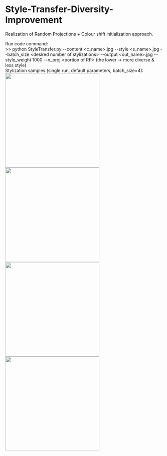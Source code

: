 # Style-Transfer-Diversity-Improvement
Realization of Random Projections + Colour shift initialization approach.

Run code command: <br>
\>\> python StyleTransfer.py --content \<c_name\>.jpg --style \<s_name\>.jpg --batch_size \<desired number of stylizations\> --output \<out_name\>.jpg --style_weight 1000 --n_proj \<portion of RP\> (the lower -> more diverse & less style)
<br>
Stylization samples (single run, default parameters, batch_size=4):<br>
<img src="https://user-images.githubusercontent.com/45120679/130358066-6f204292-38d6-4887-8a29-6ccd0b63bf00.jpg" width="300">
<img src="https://user-images.githubusercontent.com/45120679/130358069-8a922ede-0afd-4322-a5a2-cc9d41bf0561.jpg" width="300"><br>
<img src="https://user-images.githubusercontent.com/45120679/130358070-87c20236-4af6-47ad-afc8-0732a9c71ea7.jpg" width="300">
<img src="https://user-images.githubusercontent.com/45120679/130358071-d1a96fcd-a606-4e00-8a1a-1d347acc4f75.jpg" width="300"><br>

